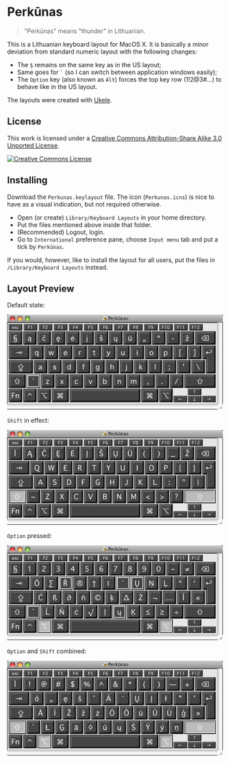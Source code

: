Perkūnas
========

> "Perkūnas" means "thunder" in Lithuanian.

This is a Lithuanian keyboard layout for MacOS X. It is basically
a minor deviation from standard numeric layout with the following
changes:

* The `§` remains on the same key as in the US layout;
* Same goes for `` ` `` (so I can switch between application windows easily);
* The `Option` key (also known as `Alt`) forces the top key row (1!2@3#...) to behave like in the US layout.

The layouts were created with [Ukele](http://scripts.sil.org/cms/scripts/page.php?site_id=nrsi&item_id=ukelele).

License
-------

This work is licensed under a <a rel="license" href="http://creativecommons.org/licenses/by-sa/3.0/">Creative Commons Attribution-Share Alike 3.0 Unported License</a>.

<a rel="license" href="http://creativecommons.org/licenses/by-sa/3.0/"><img alt="Creative Commons License" style="border-width:0" src="http://i.creativecommons.org/l/by-sa/3.0/88x31.png" /></a>

Installing
----------

Download the `Perkunas.keylayout` file. The icon (`Perkunas.icns`) is
nice to have as a visual indication, but not required otherwise.

* Open (or create) `Library/Keyboard Layouts` in your home directory.
* Put the files mentioned above inside that folder.
* (Recommended) Logout, login.
* Go to `International` preference pane, choose `Input menu` tab and put a tick by `Perkūnas`.

If you would, however, like to install the layout for all users, put the files in  `/Library/Keyboard Layouts` instead.

Layout Preview
--------------

Default state:

![Default state](http://github.com/admp/perkunas/raw/ade79e64e6d3c84cb2ecd4debd80c5ce8285b09c/images/default.png)

`Shift` in effect:

![Shift pressed](http://github.com/admp/perkunas/raw/ade79e64e6d3c84cb2ecd4debd80c5ce8285b09c/images/shift.png)

`Option` pressed:

![Option pressed](http://github.com/admp/perkunas/raw/ade79e64e6d3c84cb2ecd4debd80c5ce8285b09c/images/option.png)

`Option` and `Shift` combined:

![Option and shift pressed](http://github.com/admp/perkunas/raw/ade79e64e6d3c84cb2ecd4debd80c5ce8285b09c/images/option-shift.png)

